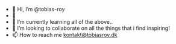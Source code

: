 - 👋 Hi, I’m @tobias-roy
- 👀 
- 🌱 I’m currently learning all of the above..
- 💞️ I’m looking to collaborate on all the things that i find inspiring!
- 📫 How to reach me kontakt@tobiasroy.dk

<!---
tobias-roy/tobias-roy is a ✨ special ✨ repository because its `README.md` (this file) appears on your GitHub profile.
You can click the Preview link to take a look at your changes.
--->
